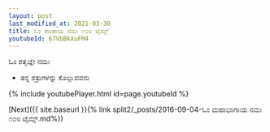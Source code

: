 ```yaml
---
layout: post
last_modified_at: 2021-03-30
title: ಓಂ ಕಾಂತಾಯ ನಮಃ ೧೦೮ ಟೈಮ್ಸ್
youtubeId: 67VbBkXuFM4
---
```

 
 
 ಓಂ ಶತೃಜ್ಞೇ ನಮಃ  
 
 -  ತನ್ನ ಶತ್ರುಗಳನ್ನು ಕೊಲ್ಲುವವನು 
 
  
 
  
 
 
 
 
 
 


{% include youtubePlayer.html id=page.youtubeId %}
 
[Next]({{ site.baseurl }}{% link  split2/_posts/2016-09-04-ಓಂ ಮಹಾಭಾಗಾಯ ನಮಃ ೧೦೮ ಟೈಮ್ಸ್.md%})
 
